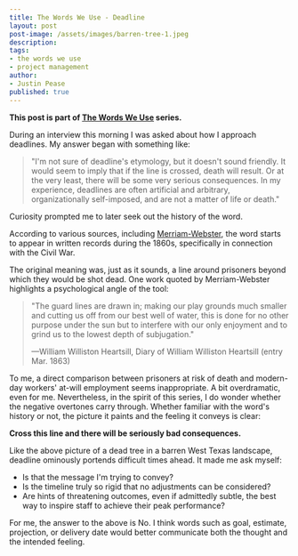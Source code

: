```yaml
---
title: The Words We Use - Deadline
layout: post
post-image: /assets/images/barren-tree-1.jpeg
description: 
tags:
- the words we use
- project management
author: 
- Justin Pease
published: true
---
```


**This post is part of [The Words We Use](/2022/12/18/the-words-we-use) series.**

During an interview this morning I was asked about how I approach deadlines. My
answer began with something like:

> "I'm not sure of deadline's etymology, but it doesn't sound friendly. It would
seem to imply that if the line is crossed, death will result. Or at the very
least, there will be some very serious consequences. In my experience, deadlines
are often artificial and arbitrary, organizationally self-imposed, and are not a
matter of life or death."

Curiosity prompted me to later seek out the history of the word.

According to various sources, including 
[Merriam-Webster](https://www.merriam-webster.com/words-at-play/your-deadline-wont-kill-you),
the word starts to appear in written records during the 1860s, specifically in
connection with the Civil War.

The original meaning was, just as it sounds, a line around prisoners beyond
which they would be shot dead. One work quoted by Merriam-Webster highlights a
psychological angle of the tool:

> "The guard lines are drawn in; making our play grounds much smaller and
cutting us off from our best well of water, this is done for no other purpose
under the sun but to interfere with our only enjoyment and to grind us to the
lowest depth of subjugation."
>
> —William Williston Heartsill, Diary of William Williston Heartsill (entry Mar. 1863)

To me, a direct comparison between prisoners at risk of death and modern-day
workers' at-will employment seems inappropriate. A bit overdramatic, even for
me. Nevertheless, in the spirit of this series, I do wonder whether the
negative overtones carry through. Whether familiar with the word's history or
not, the picture it paints and the feeling it conveys is clear:

**Cross this line and there will be seriously bad consequences.**

Like the above picture of a dead tree in a barren West Texas landscape, deadline
ominously portends difficult times ahead. It made me ask myself:

* Is that the message I'm trying to convey?
* Is the timeline truly so rigid that no adjustments can be considered?
* Are hints of threatening outcomes, even if admittedly subtle, the best way to
inspire staff to achieve their peak performance?

For me, the answer to the above is No. I think words such as goal, estimate,
projection, or delivery date would better communicate both the thought and the
intended feeling.
